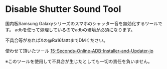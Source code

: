 # Disable Shutter Sound Tool

国内板Samsung Galaxyシリーズのスマホのシャッター音を無効化するツールです。 adbを使って処理しているのでadbの環境が必須になります。

不具合等があればXの@Ra16fatttまでDMください。

使わせて頂いたツール [15-Seconds-Online-ADB-Installer-and-Updater-jp](https://github.com/reindex-ot/15-Seconds-Online-ADB-Installer-and-Updater-jp)

※このツールを使用して不具合が生じたとしても一切の責任を負いません。

